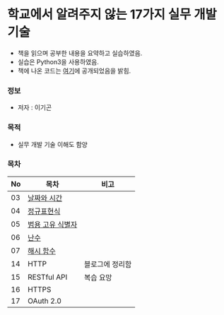 # 학교에서 알려주지 않는 17가지 실무 개발 기술

* 책을 읽으며 공부한 내용을 요약하고 실습하였음.  
* 실습은 Python3을 사용하였음.
* 책에 나온 코드는 [여기](https://github.com/sorrowhill/17techs)에 공개되었음을 밝힘.

### 정보
* 저자 : 이기곤

### 목적
* 실무 개발 기술 이해도 함양


### 목차
|No|목차|비고|
|---|---|---|
|03|[날짜와 시간](https://github.com/hwahyeon/17skills/blob/main/03.time.ipynb)||
|04|[정규표현식](https://github.com/hwahyeon/17skills/blob/main/04.regex.ipynb)||
|05|[범용 고유 식별자](https://github.com/hwahyeon/17skills/blob/main/05.uuid.ipynb)||
|06|[난수](https://github.com/hwahyeon/17skills/blob/main/06.random.ipynb)||
|07|[해시 함수](https://github.com/hwahyeon/17skills/blob/main/07.hash.ipynb)||
|14|HTTP|블로그에 정리함|
|15|RESTful API|복습 요망|
|16|HTTPS||
|17|OAuth 2.0||